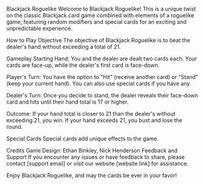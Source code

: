 Blackjack Roguelike
Welcome to Blackjack Roguelike! This is a unique twist on the classic Blackjack card game combined with elements of a roguelike game, featuring random modifiers and special cards for an exciting and unpredictable experience.

How to Play
Objective
The objective of Blackjack Roguelike is to beat the dealer's hand without exceeding a total of 21.

Gameplay
Starting Hand: You and the dealer are dealt two cards each. Your cards are face-up, while the dealer's first card is face-down.

Player's Turn: You have the option to "Hit" (receive another card) or "Stand" (keep your current hand). You can also use special cards if you have any.

Dealer's Turn: Once you decide to stand, the dealer reveals their face-down card and hits until their hand total is 17 or higher.

Outcome: If your hand total is closer to 21 than the dealer's without exceeding 21, you win. If your hand exceeds 21, you bust and lose the round.

Special Cards
Special cards add unique effects to the game.

Credits
Game Design: Ethan Binkley, Nick Henderson
Feedback and Support
If you encounter any issues or have feedback to share, please contact [support email] or visit our website [website link] for assistance.

Enjoy Blackjack Roguelike, and may the cards be ever in your favor!

